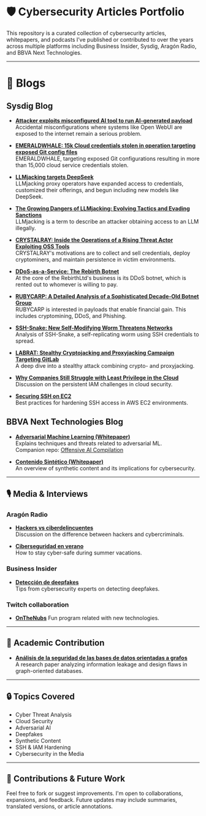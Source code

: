# 🛡️ Cybersecurity Articles Portfolio

This repository is a curated collection of cybersecurity articles, whitepapers, and podcasts I’ve published or contributed to over the years across multiple platforms including Business Insider, Sysdig, Aragón Radio, and BBVA Next Technologies.

---
# 🧠 Blogs

## Sysdig Blog

- **[Attacker exploits misconfigured AI tool to run AI-generated payload](https://www.sysdig.com/blog/attacker-exploits-misconfigured-ai-tool-to-run-ai-generated-payload)**  
  Accidental misconfigurations where systems like Open WebUI are exposed to the internet remain a serious problem.

- **[EMERALDWHALE:  15k Cloud credentials stolen in operation targeting exposed Git config files](https://www.sysdig.com/blog/emeraldwhale)**  
  EMERALDWHALE, targeting exposed Git configurations resulting in more than 15,000 cloud service credentials stolen.

- **[LLMjacking targets DeepSeek](http://sysdig.com/blog/llmjacking-targets-deepseek)**  
  LLMjacking proxy operators have expanded access to credentials, customized their offerings, and begun including new models like DeepSeek.

- **[The Growing Dangers of LLMjacking: Evolving Tactics and Evading Sanctions](https://www.sysdig.com/blog/growing-dangers-of-llmjacking)**  
  LLMjacking is a term to describe an attacker obtaining access to an LLM illegally.

- **[CRYSTALRAY: Inside the Operations of a Rising Threat Actor Exploiting OSS Tools](https://www.sysdig.com/blog/crystalray-rising-threat-actor-exploiting-oss-tools)**  
  CRYSTALRAY's motivations are to collect and sell credentials, deploy cryptominers, and maintain persistence in victim environments.

- **[DDoS-as-a-Service: The Rebirth Botnet](https://www.sysdig.com/blog/ddos-as-a-service-the-rebirth-botnet)**  
  At the core of the RebirthLtd's business is its DDoS botnet, which is rented out to whomever is willing to pay.

- **[RUBYCARP: A Detailed Analysis of a Sophisticated Decade-Old Botnet Group](https://www.sysdig.com/blog/rubycarp-romanian-botnet-group)**  
  RUBYCARP is interested in payloads that enable financial gain. This includes cryptomining, DDoS, and Phishing.

- **[SSH-Snake: New Self-Modifying Worm Threatens Networks](https://sysdig.com/blog/ssh-snake/)**  
  Analysis of SSH-Snake, a self-replicating worm using SSH credentials to spread.

- **[LABRAT: Stealthy Cryptojacking and Proxyjacking Campaign Targeting GitLab](https://sysdig.com/blog/labrat-cryptojacking-proxyjacking-campaign/)**  
  A deep dive into a stealthy attack combining crypto- and proxyjacking.

- **[Why Companies Still Struggle with Least Privilege in the Cloud](https://sysdig.com/blog/identity-access-management-difficult-cloud/)**  
  Discussion on the persistent IAM challenges in cloud security.

- **[Securing SSH on EC2](https://sysdig.com/blog/aws-secure-ssh-ec2-threats/)**  
  Best practices for hardening SSH access in AWS EC2 environments.

## BBVA Next Technologies Blog

  - **[Adversarial Machine Learning (Whitepaper)](https://www.bbvanexttechnologies.com/wp-content/uploads/2020/11/whitepaper-adversarial-machine-learning.pdf)**  
    Explains techniques and threats related to adversarial ML.  
    Companion repo: [Offensive AI Compilation](https://jiep.github.io/offensive-ai-compilation/)

  - **[Contenido Sintético (Whitepaper)](https://www.bbvanexttechnologies.com/wp-content/uploads/2020/11/whitepaper-contenido-sintetico.pdf)**  
    An overview of synthetic content and its implications for cybersecurity.
---

## 🎙️ Media & Interviews

### Aragón Radio
- **[Hackers vs ciberdelincuentes](https://www.cartv.es/aragonradio/radio?play=podcast/104463)**  
  Discussion on the difference between hackers and cybercriminals.

- **[Ciberseguridad en verano](https://www.cartv.es/aragonradio/radio?play=podcast/108338)**  
  How to stay cyber-safe during summer vacations.

### Business Insider
- **[Detección de deepfakes](https://www.businessinsider.es/consejos-2-expertos-ciberseguridad-detectar-deepfakes-831319)**  
  Tips from cybersecurity experts on detecting deepfakes.

### Twitch collaboration
- **[OnTheNubs](https://www.twitch.tv/onthenubs)**
  Fun program related with new technologies.
---

## 🧪 Academic Contribution

- **[Análisis de la seguridad de las bases de datos orientadas a grafos](https://revistasic.es/archivo/index8463.html?option=com_content&view=article&id=1825&Itemid=1589)**  
  A research paper analyzing information leakage and design flaws in graph-oriented databases.

---

## 🔒 Topics Covered

- Cyber Threat Analysis
- Cloud Security
- Adversarial AI
- Deepfakes
- Synthetic Content
- SSH & IAM Hardening
- Cybersecurity in the Media

---

## 🧩 Contributions & Future Work

Feel free to fork or suggest improvements. I'm open to collaborations, expansions, and feedback. Future updates may include summaries, translated versions, or article annotations.
